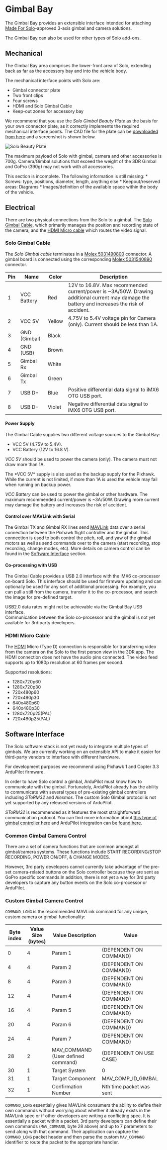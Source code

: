 # Gimbal Bay

The Gimbal Bay provides an extensible interface intended for attaching [Made For Solo](https://3dr.com/mfs/)-approved 3-axis gimbal and camera solutions.

<aside class="tip">
The Gimbal Bay can also be used for other types of Solo add-ons.
</aside>


## Mechanical

The Gimbal Bay area comprises the lower-front area of Solo, extending back as far as the accessory bay and into the vehicle body.

The mechanical interface points with Solo are:

* Gimbal connector plate
* Two front clips
* Four screws
* HDMI and Solo Gimbal Cable
* Keep-out zones for accessory bay

We recommend that you use the *Solo Gimbal Beauty Plate* as the basis for your own connector plate, as it correctly implements the required mechanical interface points. The CAD file for the plate can be [downloaded from here](https://docs.google.com/a/3drobotics.com/uc?id=0B9l93ZUM5ooxT3lSeHhwZ3VvSmc&export=download) and a screenshot is shown below.

![Solo Beauty Plate](images/solo_gimbal_bay_beauty_plate.png)

The maximum payload of Solo with gimbal, camera and other accessories is 700g.  Camera/Gimbal solutions that exceed the weight of the 3DR Gimbal and GoPro (390g) may not work with all accessories.


<aside class="todo">
This section is incomplete. The following information is still missing:
* Screws: type, positions, diameter, length, anything else
* Keepout/reserved areas: Diagrams
* Images/definition of the available space within the body of the vehicle.
</aside>




## Electrical

There are two physical connections from the Solo to a gimbal. The [Solo Gimbal Cable](#solo-gimbal-cable), which primarily manages the position and recording state of the camera, and the [HDMI Micro cable](#hdmi-micro-cable) which routes the video signal. 


### Solo Gimbal Cable

The *Solo Gimbal cable* terminates in a [Molex 5031490800](http://www.digikey.com/product-detail/en/5031490800/5031490800-ND/3071369) connector. A gimbal board is connected using the corresponding [Molex 5031540890](http://www.digikey.com/product-detail/en/5031540890/5031540890-ND/2819082) connector. 

Pin | Name | Color | Description
--- | --- | --- | ---
1 | VCC Battery | Red | 12V to 16.8V. Max recommended current/power is ~3A/50W. Drawing additional current may damage the battery and increases the risk of accident.
2 | VCC 5V | Yellow | 4.75V to 5.4V voltage pin for Camera (only). Current should be less than 1A.
3 | GND (Gimbal) | Black |
4 | GND (USB) | Brown |
5 | Gimbal Rx | White |
6 | Gimbal Tx | Green |
7 | USB D+ | Blue | Positive differential data signal to iMX6 OTG USB port.
8 | USB D- | Violet | Negative differential data signal to iMX6 OTG USB port.



#### Power Supply

The Gimbal Cable supplies two different voltage sources to the Gimbal Bay:

* VCC 5V (4.75V to 5.4V).  
* VCC Battery (12V to 16.8 V). 

*VCC 5V* should be used to power the camera (only). The camera must not draw more than 1A. 

<aside class="note">
The *VCC 5V* supply is also used as the backup supply for the Pixhawk. While the current is not limited, if more than 1A is used the vehicle may fail when running on backup power.
</aside>

*VCC Battery* can be used to power the gimbal or other hardware. The maximum recommended current/power is ~3A/50W. Drawing more current may damage the battery and increases the risk of accident.


#### Control over MAVLink with Serial

The Gimbal TX and Gimbal RX lines send [MAVLink](http://qgroundcontrol.org/mavlink/start) data over a serial connection between the Pixhawk flight controller and the gimbal. This connection is used to both control the pitch, roll, and yaw of the gimbal motors as well as send commands over to the camera (start recording, stop recording, change modes, etc). More details on camera control can be found in the [Software Interface](#software-interface) section.

#### Co-processing with USB

The Gimbal Cable provides a USB 2.0 interface with the iMX6 co-processor on-board Solo. This interface should be used for firmware updating and can optionally be used for any sort of additional processing. For example, you can pull a still from the camera, transfer it to the co-processor, and search the image for pre-defined target.

<aside class="note">
USB2.0 data rates might not be achievable via the Gimbal Bay USB interface.
</aside>

<aside class="note">
Communication between the Solo co-processor and the gimbal is not yet available for 3rd party developers.
</aside>

### HDMI Micro Cable

The [HDMI](https://en.wikipedia.org/wiki/HDMI) Micro (Type D) connection is responsible for transferring video from the camera on the Solo to the first person view in the 3DR app. The HDMI connection does not have the audio pins connected. The video feed supports up to 1080p resolution at 60 frames per second.

Supported resolutions:

* 1280x720p60
* 1280x720p30
* 720x480p60
* 720x480p30
* 640x480p60
* 640x480p30
* 1280x720p25(PAL)
* 720x480p25(PAL)




## Software Interface

<aside class="caution">
The Solo software stack is not yet ready to integrate multiple types of gimbals. We are currently working on an extensible API to make it easier for third-party vendors to interface with different hardware.

For development purposes we recommend using Pixhawk 1 and Copter 3.3 ArduPilot firmware.
</aside>

In order to have Solo control a gimbal, ArduPilot must know how to communicate with the gimbal. Fortunately, ArduPilot already has the ability to communicate with several types of pre-existing gimbal controllers including *SToRM32* and *Alexmos*. The custom Solo Gimbal protocol is not yet supported by any released versions of ArduPilot. 

*SToRM32* is recommended as it features the most straightforward communication protocol. You can find more information about [this type of gimbal controller here](http://www.olliw.eu/storm32bgc-wiki/Main_Page) and ArduPilot integration can be [found here](http://copter.ardupilot.com/wiki/common-storm32-gimbal/).



### Common Gimbal Camera Control
There are a set of camera functions that are common amongst all gimbal/camera systems. These functions include START RECORDING/STOP RECORDING, POWER ON/OFF, & CHANGE MODES.

However, 3rd party developers cannot currently take advantage of the pre-set camera-related buttons on the Solo controller because they are sent as GoPro specific commands.In addition, there is not yet a way for 3rd party developers to capture any button events on the Solo co-processor or ArduPilot.

### Custom Gimbal Camera Control

`COMMAND_LONG` is the recommended MAVLink command for any unique, custom camera or gimbal functionality:

Byte index | Value Size (bytes) | Value Description | Value
--- | --- | --- | ---
0 | 4 | Param 1 | {DEPENDENT ON COMMAND}
4 | 4 | Param 2 | {DEPENDENT ON COMMAND}
8 | 4 | Param 3 | {DEPENDENT ON COMMAND}
12 | 4 | Param 4 | {DEPENDENT ON COMMAND}
16 | 4 | Param 5 | {DEPENDENT ON COMMAND}
20 | 4 | Param 6 | {DEPENDENT ON COMMAND}
24 | 4 | Param 7 | {DEPENDENT ON COMMAND}
28 | 2 | MAV_COMMAND (User defined command) | {DEPENDENT ON USE CASE}
30 | 1 | Target System | 0
31 | 1 | Target Component | MAV_COMP_ID_GIMBAL
32 | 1 | Confirmation Number | Nth time packet was sent

`COMMAND_LONG` essentially gives MAVLink consumers the ability to define their own commands without worrying about whether it already exists in the MAVLink spec or if other developers are writing a conflicting spec. It is essentially a packet within a packet. 3rd party developers can define their own commands (`MAV_COMMAND`, byte 28 above) and up to 7 parameters to send along with that command. Their application can capture the `COMMAND_LONG` packet header and then parse the custom `MAV_COMMAND` identifier to route the packet to the appropriate handler.

